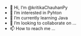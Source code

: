 - 👋 Hi, I’m @kritikaChauhanPy
- 👀 I’m interested in Pyhton 
- 🌱 I’m currently learning Java
- 💞️ I’m looking to collaborate on ...
- 📫 How to reach me ...

<!---
kritikaChauhanPy/kritikaChauhanPy is a ✨ special ✨ repository because its `README.md` (this file) appears on your GitHub profile.
You can click the Preview link to take a look at your changes.
--->
